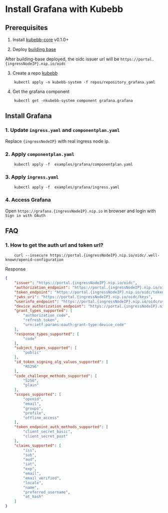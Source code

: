 # Install Grafana with Kubebb

## Prerequisites

1. Install [kubebb-core](https://github.com/kubebb/components/tree/main/charts/kubebb-core) v0.1.0+

2. Deploy [building base](https://github.com/kubebb/building-base)

After building-base deployed, the oidc issuer url will be `https://portal.{ingressNodeIP}.nip.io/oidc`

3. Create a repo [kubebb](https://github.com/kubebb/components/blob/main/repos/repository_kubebb.yaml)

```shell
    kubectl apply -n kubebb-system -f repos/repository_grafana.yaml
```

4. Get the grafana component

```shell
    kubectl get -nkubebb-system component grafana.grafana
```

## Install Grafana

### 1. Update `ingress.yaml` and `componentplan.yaml`

Replace `{ingressNodeIP}` with real ingress node ip.

### 2. Apply `componentplan.yaml`

```shell
    kubectl apply -f  examples/grafana/componentplan.yaml
```

### 3. Apply `ingress.yaml`

```shell
    kubectl apply -f  examples/grafana/ingress.yaml
```

### 4. Access Grafana

Open `https://grafana.{ingressNodeIP}.nip.io` in browser and login with `Sign in with OAuth`

## FAQ

### 1. How to get the auth url and token url?

```shell
    curl --insecure https://portal.{ingressNodeIP}.nip.io/oidc/.well-known/openid-configuration
```

Response

```json
{
    "issuer": "https://portal.{ingressNodeIP}.nip.io/oidc",
    "authorization_endpoint": "https://portal.{ingressNodeIP}.nip.io/oidc/auth",
    "token_endpoint": "https://portal.{ingressNodeIP}.nip.io/oidc/token",
    "jwks_uri": "https://portal.{ingressNodeIP}.nip.io/oidc/keys",
    "userinfo_endpoint": "https://portal.{ingressNodeIP}.nip.io/oidc/userinfo",
    "device_authorization_endpoint": "https://portal.{ingressNodeIP}.nip.io/oidc/device/code",
    "grant_types_supported": [
        "authorization_code",
        "refresh_token",
        "urn:ietf:params:oauth:grant-type:device_code"
    ],
    "response_types_supported": [
        "code"
    ],
    "subject_types_supported": [
        "public"
    ],
    "id_token_signing_alg_values_supported": [
        "RS256"
    ],
    "code_challenge_methods_supported": [
        "S256",
        "plain"
    ],
    "scopes_supported": [
        "openid",
        "email",
        "groups",
        "profile",
        "offline_access"
    ],
    "token_endpoint_auth_methods_supported": [
        "client_secret_basic",
        "client_secret_post"
    ],
    "claims_supported": [
        "iss",
        "sub",
        "aud",
        "iat",
        "exp",
        "email",
        "email_verified",
        "locale",
        "name",
        "preferred_username",
        "at_hash"
    ]
}
```
